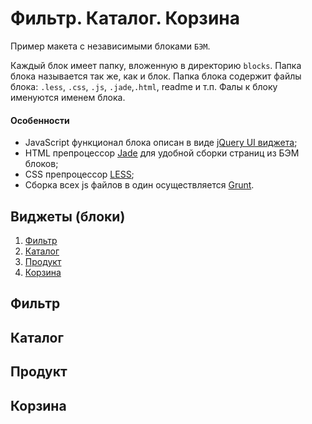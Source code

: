 # Фильтр. Каталог. Корзина 
Пример макета с независимыми блоками `БЭМ`. 

Каждый блок имеет папку, вложенную в директорию `blocks`. 
Папка блока называется так же, как и блок. 
Папка блока содержит файлы блока: `.less`, `.css`, `.js`, `.jade`,`.html`, readme и т.п. 
Фалы к блоку именуются именем блока.

#### Особенности

* JavaScript функционал блока описан в виде [jQuery UI виджета](http://api.jqueryui.com/jQuery.widget/);
* HTML препроцессор [Jade](http://jade-lang.com/) для удобной сборки страниц из БЭМ блоков;
* CSS препроцессор [LESS](http://lesscss.org/);
* Сборка всех js файлов в один осуществляется [Grunt](http://gruntjs.com/).


## Виджеты (блоки)
1. [Фильтр](#Фильтр)
2. [Каталог](#Каталог)
3. [Продукт](#Продукт)
4. [Корзина](#Корзина)

## Фильтр
## Каталог
## Продукт
## Корзина
